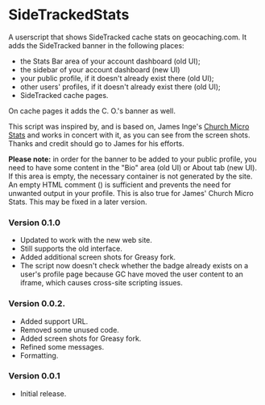 # SideTrackedStats
A userscript that shows SideTracked cache stats on geocaching.com. It adds the SideTracked banner in the following places:

*   the Stats Bar area of your account dashboard (old UI);
*   the sidebar of your account dashboard (new UI)
*   your public profile, if it doesn't already exist there (old UI);
*   other users' profiles, if it doesn't already exist there (old UI);
*   SideTracked cache pages.

On cache pages it adds the C. O.'s banner as well.

This script was inspired by, and is based on, James Inge's [Church Micro Stats](https://openuserjs.org/scripts/JRI/Church_Micro_Stats) and works in concert with it, as you can see from the screen shots. Thanks and credit should go to James for his efforts.

__Please note:__ in order for the banner to be added to your public profile, you need to have some content in the "Bio" area (old UI) or About tab (new UI). If this area is empty, the necessary container is not generated by the site. An empty HTML comment (<!-- -->) is sufficient and prevents the need for unwanted output in your profile. This is also true for James' Church Micro Stats. This may be fixed in a later version.

### Version 0.1.0
*   Updated to work with the new web site.
*   Still supports the old interface.
*   Added additional screen shots for Greasy fork.
*   The script now doesn't check whether the badge already exists on a user's profile page because GC have moved the user content to an iframe, which causes cross-site scripting issues.

### Version 0.0.2.
*   Added support URL.
*   Removed some unused code.
*   Added screen shots for Greasy fork.
*   Refined some messages.
*   Formatting.

### Version 0.0.1
*   Initial release.
